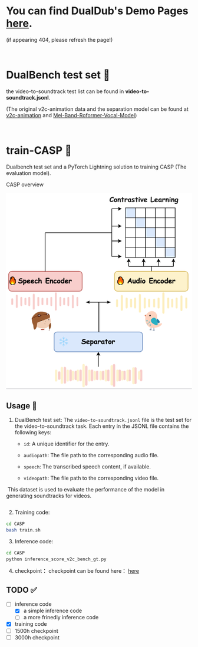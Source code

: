



&#8203;


&#8203;


&#8203;


# You can find DualDub's Demo Pages [here](https://anonymous.4open.science/w/DualDubDemo-DD18/).
(if appearing 404, please refresh the page!)

&#8203;

# DualBench test set 📎

the video-to-soundtrack test list can be found in **video-to-soundtrack.jsonl**.

(The original v2c-animation data and the separation model can be found at [v2c-animation](https://github.com/chenqi008/V2C) and [Mel-Band-Roformer-Vocal-Model](https://github.com/KimberleyJensen/Mel-Band-Roformer-Vocal-Model))

&#8203;

# train-CASP 📎

Dualbench test set and a PyTorch Lightning solution to training CASP (The evaluation model).

CASP overview

<p align="center">
    <img src="images/CASP.PNG" alt="CASP Section Image">
</p>

## Usage 🚂

1. DualBench test set:
   The `video-to-soundtrack.jsonl` file is the test set for the video-to-soundtrack task. Each entry in the JSONL file contains the following keys:

   - `id`: A unique identifier for the entry.

   - `audiopath`: The file path to the corresponding audio file.

   - `speech`: The transcribed speech content, if available.

   - `videopath`: The file path to the corresponding video file.


​	This dataset is used to evaluate the performance of the model in generating soundtracks for videos.


```json

```



2. Training code: 

```bash
cd CASP
bash train.sh
```

3. Inference code: 

```bash
cd CASP
python inference_score_v2c_bench_gt.py
```

4. checkpoint：
   checkpoint can be found here： [here](https://huggingface.co/wonderfuluuuuuuuuuuu/DualDub/tree/main)




## TODO ✅

- [ ] inference code
  - [x] a simple inference code
  - [ ] a more frinedly inference code
- [x] training code
- [ ] 1500h checkpoint
- [ ] 3000h checkpoint
